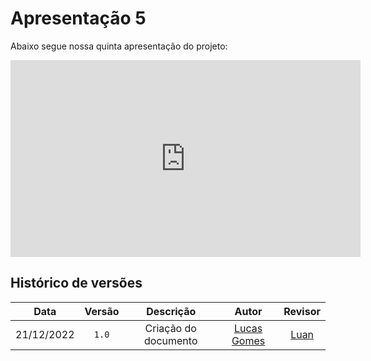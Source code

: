 # Apresentação 5

Abaixo segue nossa quinta apresentação do projeto:

<iframe width="560" height="315" src="https://www.youtube.com/embed/ptO0Fq942Cw" title="YouTube video player" frameborder="0" allow="accelerometer; autoplay; clipboard-write; encrypted-media; gyroscope; picture-in-picture" allowfullscreen></iframe>

## Histórico de versões

|    Data    | Versão |      Descrição       |               Autor               |                    Revisor                     |
| :--------: | :----: | :------------------: | :-------------------------------: | :--------------------------------------------: |
| 21/12/2022 |  `1.0`   | Criação do documento | [Lucas Gomes](https://github.com/lucasgcaldas) | [Luan](https://github.com/Luanmq) |
